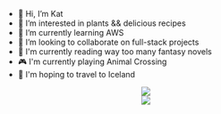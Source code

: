 - 👋 Hi, I’m Kat
- 👀 I’m interested in plants && delicious recipes
- 🌱 I’m currently learning AWS
- 💞️ I’m looking to collaborate on full-stack projects
- 📖 I'm currently reading way too many fantasy novels
- 🎮 I'm currently playing Animal Crossing
- 🛫 I'm hoping to travel to Iceland
<!-- - 📫 How to reach me ...-->

<!---
ktannehill/ktannehill is a ✨ special ✨ repository because its `README.md` (this file) appears on your GitHub profile.
You can click the Preview link to take a look at your changes.
--->

<!-- <img src="" alt="" style="max-width:100%"> -->

<p align="center">
  <a href="https://skillicons.dev">
    <img src="https://skillicons.dev/icons?i=css,discord,figma,flask,git,github,html,js,linkedin,materialui,nodejs" /><br />
    <img src="https://skillicons.dev/icons?i=ps,postgres,postman,py,react,redux,replit,sqlite,ubuntu,vscode" />
  </a>
</p>

<!--<p>
![BuyMeACoffee](https://img.shields.io/badge/Buy%20Me%20a%20Coffee-ffdd00?style=for-the-badge&logo=buy-me-a-coffee&logoColor=black)
</p>-->

